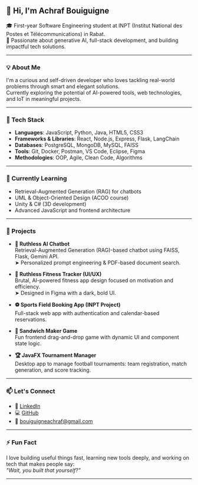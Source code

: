 ## 👋 Hi, I'm Achraf Bouiguigne

🎓 First-year Software Engineering student at INPT (Institut National des Postes et Télécommunications) in Rabat.  
🚀 Passionate about generative AI, full-stack development, and building impactful tech solutions.

---

### 💡 About Me

I'm a curious and self-driven developer who loves tackling real-world problems through smart and elegant solutions.  
Currently exploring the potential of AI-powered tools, web technologies, and IoT in meaningful projects.

---

### 🔧 Tech Stack

- **Languages**: JavaScript, Python, Java, HTML5, CSS3  
- **Frameworks & Libraries**: React, Node.js, Express, Flask, LangChain  
- **Databases**: PostgreSQL, MongoDB, MySQL, FAISS  
- **Tools**: Git, Docker, Postman, VS Code, Eclipse, Figma  
- **Methodologies**: OOP, Agile, Clean Code, Algorithms  

---

### 🧠 Currently Learning

- Retrieval-Augmented Generation (RAG) for chatbots  
- UML & Object-Oriented Design (ACOO course)  
- Unity & C# (3D development)  
- Advanced JavaScript and frontend architecture

---

### 📌 Projects

- **🧠 Ruthless AI Chatbot**  
  Retrieval-Augmented Generation (RAG)-based chatbot using FAISS, Flask, Gemini API.  
  ➤ Personalized prompt engineering & PDF-based document search.

- **💪 Ruthless Fitness Tracker (UI/UX)**  
  Brutal, AI-powered fitness app design focused on motivation and efficiency.  
  ➤ Designed in Figma with a dark, bold UI.

- **⚽ Sports Field Booking App (INPT Project)**  
  Full-stack web app with authentication and calendar-based reservations.

- **🥪 Sandwich Maker Game**  
  Fun frontend drag-and-drop game with dynamic UI and component state logic.

- **🏆 JavaFX Tournament Manager**  
  Desktop app to manage football tournaments: team registration, match generation, and score tracking.

---

### 📫 Let's Connect

- 🔗 [LinkedIn](https://linkedin.com/in/achraf-bouiguigne)  
- 💻 [GitHub](https://github.com/achrafbouiguigne)  
- 📧 bouiguigneachraf@gmail.com

---

### ⚡ Fun Fact

I love building useful things fast, learning new tools deeply, and working on tech that makes people say:  
_"Wait, you built that yourself?"_

---
